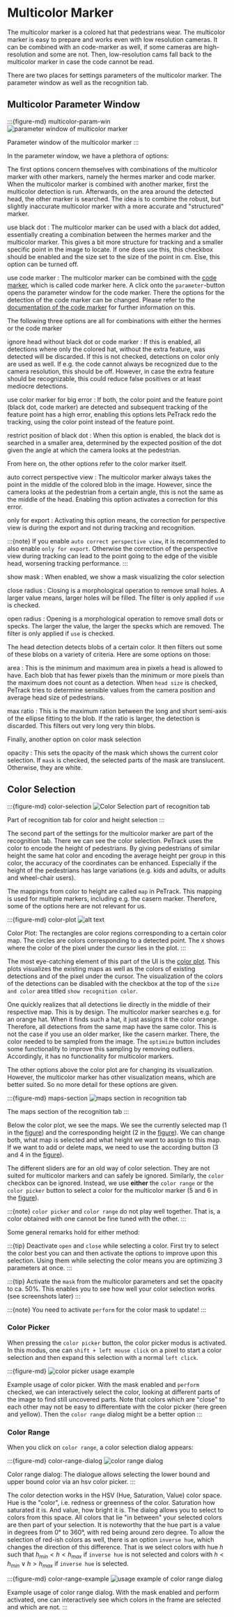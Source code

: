 # Multicolor Marker

The multicolor marker is a colored hat that pedestrians wear. The multicolor marker is easy to prepare and works even with low resolution cameras. It can be combined with an code-marker as well, if some cameras are high-resolution and some are not. Then, low-resolution cams fall back to the multicolor marker in case the code cannot be read.

There are two places for settings parameters of the multicolor marker. The parameter window as well as the recognition tab.

## Multicolor Parameter Window

:::{figure-md} multicolor-param-win
![parameter window of multicolor marker](images/multicolor_param_win.png)

Parameter window of the multicolor marker
:::

In the parameter window, we have a plethora of options:

The first options concern themselves with combinations of the multicolor marker with other markers, namely the hermes marker and code marker. When the multicolor marker is combined with another marker, first the multicolor detection is run. Afterwards, on the area around the detected head, the other marker is searched. The idea is to combine the robust, but slightly inaccurate multicolor marker with a more accurate and "structured" marker.

use black dot
: The multicolor marker can be used with a black dot added, essentially creating a combination between the hermes marker and the multicolor marker. This gives a bit more structure for tracking and a smaller specific point in the image to locate. If one does use this, this checkbox should be enabled and the size set to the size of the point in cm. Else, this option can be turned off.

use code marker
: The multicolor marker can be combined with the [code marker](aruco), which is called code marker here. A click onto the `parameter`-button opens the parameter window for the code marker. There the options for the detection of the code marker can be changed. Please refer to the [documentation of the code marker](aruco) for further information on this.

The following three options are all for combinations with either the hermes or the code marker

ignore head without black dot or code marker
: If this is enabled, all detections where only the colored hat, without the extra feature, was detected will be discarded. If this is not checked, detections on color only are used as well. If e.g. the code cannot always be recognized due to the camera resolution, this should be off. However, in case the extra feature should be recognizable, this could reduce false positives or at least mediocre detections.

use color marker for big error
: If both, the color point and the feature point (black dot, code marker) are detected and subsequent tracking of the feature point has a high error, enabling this options lets PeTrack redo the tracking, using the color point instead of the feature point.

restrict position of black dot
: When this option is enabled, the black dot is searched in a smaller area, determined by the expected position of the dot given the angle at which the camera looks at the pedestrian.

From here on, the other options refer to the color marker itself.

auto correct perspective view
: The multicolor marker always takes the point in the middle of the colored blob in the image. However, since the camera looks at the pedestrian from a certain angle, this is not the same as the middle of the head. Enabling this option activates a correction for this error.

only for export
: Activating this option means, the correction for perspective view is during the export and not during tracking and recognition.

:::{note}
If you enable `auto correct perspective view`, it is recommended to also enable `only for export`. Otherwise the correction of the perspective view during tracking can lead to the point going to the edge of the visible head, worsening tracking performance.
:::

show mask
: When enabled, we show a mask visualizing the color selection

close radius
: Closing is a morphological operation to remove small holes. A larger value means, larger holes will be filled. The filter is only applied if `use` is checked.

open radius
: Opening is a morphological operation to remove small dots or specks. The larger the value, the larger the specks which are removed. The filter is only applied if `use` is checked.

The head detection detects blobs of a certain color. It then filters out some of these blobs on a variety of criteria. Here are some options on those:

area
: This is the minimum and maximum area in pixels a head is allowed to have. Each blob that has fewer pixels than the minimum or more pixels than the maximum does not count as a detection. When `head size` is checked, PeTrack tries to determine sensible values from the camera position and average head size of pedestrians.

max ratio
: This is the maximum ration between the long and short semi-axis of the ellipse fitting to the blob. If the ratio is larger, the detection is discarded. This filters out very long very thin blobs.

Finally, another option on color mask selection

opacity
: This sets the opacity of the mask which shows the current color selection. If `mask` is checked, the selected parts of the mask are translucent. Otherwise, they are white.

## Color Selection

:::{figure-md} color-selection
![Color Selection part of recognition tab](images/color_selection.png)

Part of recognition tab for color and height selection
:::

The second part of the settings for the multicolor marker are part of the recognition tab. There we can see the color selection. PeTrack uses the color to encode the height of pedestrians. By giving pedestrians of similar height the same hat color and encoding the average height per group in this color, the accuracy of the coordinates can be enhanced. Especially if the height of the pedestrians has large variations (e.g. kids and adults, or adults and wheel-chair users).

The mappings from color to height are called `map` in PeTrack. This mapping is used for multiple markers, including e.g. the casern marker. Therefore, some of the options here are not relevant for us.

:::{figure-md} color-plot
![alt text](images/color_plot.png)

Color Plot: The rectangles are color regions corresponding to a certain color map. The circles are colors corresponding to a detected point. The `X` shows where the color of the pixel under the cursor lies in the plot.
:::

The most eye-catching element of this part of the UI is the [color plot](#color-plot). This plots visualizes the existing maps as well as the colors of existing detections and of the pixel under the cursor. The visualization of the colors of the detections can be disabled with the checkbox at the top of the `size and color` area titled `show recognition color`.

One quickly realizes that all detections lie directly in the middle of their respective map. This is by design. The multicolor marker searches e.g. for an orange hat. When it finds such a hat, it just assigns it the color orange. Therefore, all detections from the same map have the same color. This is not the case if you use an older marker, like the casern marker. There, the color needed to be sampled from the image. The `optimize` button includes some functionality to improve this sampling by removing outliers. Accordingly, it has no functionality for multicolor markers.

The other options above the color plot are for changing its visualization. However, the multicolor marker has other visualization means, which are better suited. So no more detail for these options are given.

:::{figure-md} maps-section
![maps section in recognition tab](images/maps2.png)

The maps section of the recognition tab
:::

Below the color plot, we see the maps. We see the currently selected map (1 in the [figure](#maps-section)) and the corresponding height (2 in the [figure](#maps-section)). We can change both, what map is selected and what height we want to assign to this map. If we want to add or delete maps, we need to use the according button (3 and 4 in the [figure](#maps-section)).

The different sliders are for an old way of color selection. They are not suited for multicolor markers and can safely be ignored. Similarly, the `color` checkbox can be ignored. Instead, we use **either** the `color range` or the `color picker` button to select a color for the multicolor marker (5 and 6 in the [figure](#maps-section)).

:::{note}
`color picker` and `color range` do not play well together. That is, a color obtained with one cannot be fine tuned with the other.
:::

Some general remarks hold for either method:

:::{tip}
Deactivate `open` and `close` while selecting a color. First try to select the color best you can and then activate the options to improve upon this selection. Using them while selecting the color means you are optimizing 3 parameters at once.
:::

:::{tip}
Activate the `mask` from the multicolor parameters and set the opacity to ca. 50%. This enables you to see how well your color selection works (see screenshots later)
:::

:::{note}
You need to activate `perform` for the color mask to update!
:::

### Color Picker

When pressing the `color picker` button, the color picker modus is activated. In this modus, one can `shift + left mouse click` on a pixel to start a color selection and then expand this selection with a normal `left click`. 

:::{figure-md}
![color picker usage example](images/color_picker_example.webp)

Example usage of color picker. With the mask enabled and `perform` checked, we can interactively select the color, looking at different parts of the image to find still uncovered parts. Note that colors which are "close" to each other may not be easy to differentiate with the color picker (here green and yellow). Then the `color range` dialog might be a better option
:::

### Color Range

When you click on `color range`, a color selection dialog appears:

:::{figure-md} color-range-dialog
![color range dialog](images/color_range_dialog.png)

Color range dialog: The dialogue allows selecting the lower bound and upper bound color via an hsv color picker. 
:::

The color detection works in the HSV (Hue, Saturation, Value) color space. Hue is the "color", i.e. redness or greenness of the color. Saturation how saturated it is. And value, how bright it is. The dialog allows you to select to colors from this space. All colors that lie "in between" your selected colors are then part of your selection. It is noteworthy that the hue part is a value in degrees from 0° to 360°, with red being around zero degree. To allow the selection of red-ish colors as well, there is an option `inverse hue`, which changes the direction of this difference. That is we select colors with hue $h$ such that $h_{min} < h < h_{max}$ if `inverse hue` is not selected and colors with $h < h_{min} \lor h > h_{max}$ if `inverse hue` is selected.

:::{figure-md} color-range-example
![usage example of color range dialog](images/color_range_example.webp)

Example usage of color range dialog. With the mask enabled and perform
activated, one can interactively see which colors in the frame are selected and
which are not.
:::

